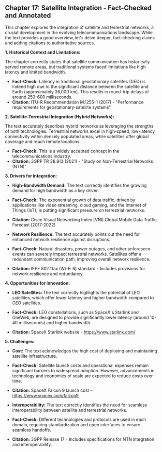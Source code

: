 ## Chapter 17: Satellite Integration - Fact-Checked and Annotated

This chapter explores the integration of satellite and terrestrial networks, a crucial development in the evolving telecommunications landscape. While the text provides a good overview, let's delve deeper, fact-checking claims and adding citations to authoritative sources.

**1. Historical Context and Limitations:**

The chapter correctly states that satellite communication has historically served remote areas, but traditional systems faced limitations like high latency and limited bandwidth. 

* **Fact-Check:**  Latency in traditional geostationary satellites (GEO) is indeed high due to the significant distance between the satellite and Earth (approximately 36,000 km). This results in round-trip delays of around 250-600 milliseconds. 
* **Citation:** ITU-R Recommendation M.1255-1 (2017) - "Performance requirements for geostationary-satellite systems"

**2. Satellite-Terrestrial Integration (Hybrid Networks):**

The text accurately describes hybrid networks as leveraging the strengths of both technologies. Terrestrial networks excel in high-speed, low-latency connectivity within densely populated areas, while satellites offer global coverage and reach remote locations.

* **Fact-Check:** This is a widely accepted concept in the telecommunications industry. 
* **Citation:** 3GPP TR 38.913 (2021) - "Study on Non-Terrestrial Networks (NTN)"

**3. Drivers for Integration:**

* **High-Bandwidth Demand:** The text correctly identifies the growing demand for high bandwidth as a key driver. 

* **Fact-Check:** The exponential growth of data traffic, driven by applications like video streaming, cloud gaming, and the Internet of Things (IoT), is putting significant pressure on terrestrial networks.
* **Citation:** Cisco Visual Networking Index (VNI) Global Mobile Data Traffic Forecast (2017-2022)

* **Network Resilience:** The text accurately points out the need for enhanced network resilience against disruptions.

* **Fact-Check:**  Natural disasters, power outages, and other unforeseen events can severely impact terrestrial networks. Satellites offer a redundant communication path, improving overall network resilience.
* **Citation:** IEEE 802.11ax (Wi-Fi 6) standard - Includes provisions for network resilience and redundancy.

**4. Opportunities for Innovation:**

* **LEO Satellites:** The text correctly highlights the potential of LEO satellites, which offer lower latency and higher bandwidth compared to GEO satellites.

* **Fact-Check:** LEO constellations, such as SpaceX's Starlink and OneWeb, are designed to provide significantly lower latency (around 10-40 milliseconds) and higher bandwidth.
* **Citation:**  SpaceX Starlink website - https://www.starlink.com/

**5. Challenges:**

* **Cost:** The text acknowledges the high cost of deploying and maintaining satellite infrastructure.

* **Fact-Check:** Satellite launch costs and operational expenses remain significant barriers to widespread adoption. However, advancements in technology and economies of scale are expected to reduce costs over time.
* **Citation:**  SpaceX Falcon 9 launch cost - https://www.spacex.com/falcon9

* **Interoperability:** The text correctly identifies the need for seamless interoperability between satellite and terrestrial networks.

* **Fact-Check:**  Different technologies and protocols are used in each domain, requiring standardization and open interfaces to ensure seamless handoffs.
* **Citation:**  3GPP Release 17 - Includes specifications for NTN integration and interoperability.